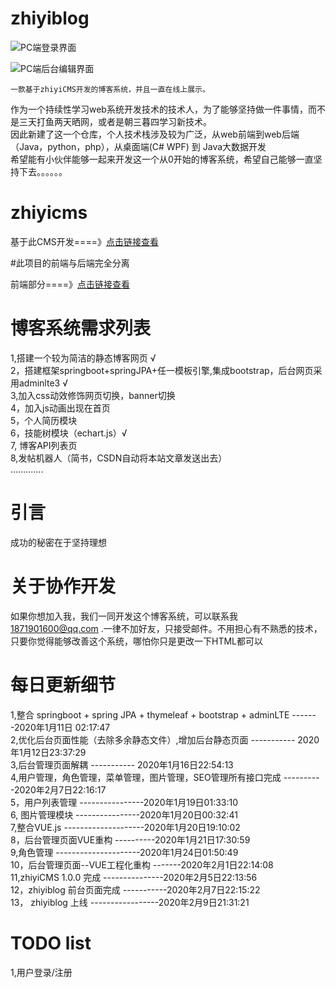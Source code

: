 # zhiyiblog


   ![PC端登录界面](http://cdn.zhiyigo.cn/QQ%E5%9B%BE%E7%89%8720200209214515.png)
    
   ![PC端后台编辑界面](http://cdn.zhiyigo.cn/blogedit.jpg)
 
    一款基于zhiyiCMS开发的博客系统，并且一直在线上展示。
  作为一个持续性学习web系统开发技术的技术人，为了能够坚持做一件事情，而不是三天打鱼两天晒网，或者是朝三暮四学习新技术。<br>
因此新建了这一个仓库，个人技术栈涉及较为广泛，从web前端到web后端（Java，python，php），从桌面端(C# WPF) 到 Java大数据开发<br>
希望能有小伙伴能够一起来开发这一个从0开始的博客系统，希望自己能够一直坚持下去。。。。。。<br>

# zhiyicms

基于此CMS开发====》<a href="https://github.com/q513021617/zhiyiCMS">点击链接查看</a>

#此项目的前端与后端完全分离

前端部分====》<a href="https://github.com/q513021617/zhiyiblogWebPage">点击链接查看</a>

# 博客系统需求列表

1,搭建一个较为简洁的静态博客网页 √ <br>
2，搭建框架springboot+springJPA+任一模板引擎,集成bootstrap，后台网页采用adminlte3 √<br>
3,加入css动效修饰网页切换，banner切换<br>
4，加入js动画出现在首页<br>
5，个人简历模块<br>
6，技能树模块（echart.js）√ <br>
7, 博客API列表页<br>
8,发帖机器人（简书，CSDN自动将本站文章发送出去）<br>
.............<br>

# 引言
成功的秘密在于坚持理想<br>

# 关于协作开发
如果你想加入我，我们一同开发这个博客系统，可以联系我 1871901600@qq.com  .一律不加好友，只接受邮件。不用担心有不熟悉的技术，只要你觉得能够改善这个系统，哪怕你只是更改一下HTML都可以


# 每日更新细节
1,整合 springboot + spring JPA + thymeleaf + bootstrap + adminLTE -------2020年1月11日 02:17:47 <br>
2,优化后台页面性能（去除多余静态文件）,增加后台静态页面 ----------- 2020年1月12日23:37:29 <br>
3,后台管理页面解耦  ----------- 2020年1月16日22:54:13 <br>
4,用户管理，角色管理，菜单管理，图片管理，SEO管理所有接口完成 ----------2020年2月7日22:16:17<br>
5，用户列表管理  ----------------2020年1月19日01:33:10 <br>
6, 图片管理模块  ----------------2020年1月20日00:32:41 <br>
7,整合VUE.js --------------------2020年1月20日19:10:02 <br>
8，后台管理页面VUE重构 ----------2020年1月21日17:30:59 <br>
9,角色管理 ---------------------2020年1月24日01:50:49 <br>
10，后台管理页面--VUE工程化重构 -------2020年2月1日22:14:08 <br>
11,zhiyiCMS 1.0.0 完成 ---------------2020年2月5日22:13:56 <br>
12，zhiyiblog 前台页面完成 -----------2020年2月7日22:15:22 <br>
13， zhiyiblog 上线 -----------------2020年2月9日21:31:21 <br>
# TODO list <br>
1,用户登录/注册 <br>

